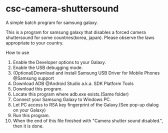 # csc-camera-shuttersound
A simple batch program for samsung galaxy.

This is a program for samsung galaxy that disables a forced camera shuttersound for some countries(korea, japan).
Please observe the laws appropriate to your country.

How to use
01. Enable the Developer options to your Galaxy.
01. Enable the USB debugging mode.
01. (Optional)Download and install Samsung USB Driver for Mobile Phones @Samsung support
01. Download ADB @Android Studio a.k.a. SDK Platform Tools
01. Download this program.
01. Locate this program where adb.exe exists.(Same folder)
01. Connect your Samsung Galaxy to Windows PC.
01. Let PC access to RSA key fingerprint of the Galaxy.(See pop-up dialog on your Galaxy)
01. Run this program.
01. When the end of this file finished with "Camera shutter sound disabled.", then it is done.